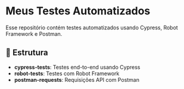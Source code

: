 # Meus Testes Automatizados

Esse repositório contém testes automatizados usando Cypress, Robot Framework e Postman.

## 📂 Estrutura

- **cypress-tests**: Testes end-to-end usando Cypress
- **robot-tests**: Testes com Robot Framework
- **postman-requests**: Requisições API com Postman
